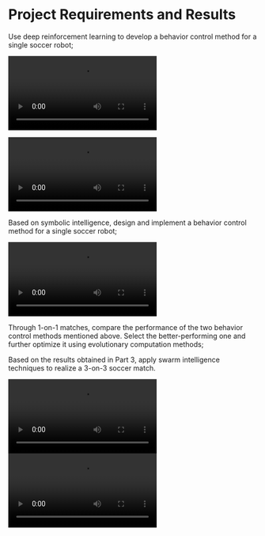 # **Project Requirements and Results**

Use deep reinforcement learning to develop a behavior control method for a single soccer robot;

<video controls>
  <source src="videos/深度强化（DDPG训练后的对战）.mp4" type="video/mp4">
  Your browser does not support the video tag.
</video>

![深度强化（DDPG训练后的对战）](https://github.com/CanCanLogo/Brilliant_RL_football/blob/main/video/%E6%B7%B1%E5%BA%A6%E5%BC%BA%E5%8C%96%EF%BC%88DDPG%E8%AE%AD%E7%BB%83%E5%90%8E%E7%9A%84%E5%AF%B9%E6%88%98%EF%BC%89.mp4)

Based on symbolic intelligence, design and implement a behavior control method for a single soccer robot;

<video controls>
  <source src="videos/符号智能（DDPG训练前的对战）.mp4" type="video/mp4">
  Your browser does not support the video tag.
</video>

Through 1-on-1 matches, compare the performance of the two behavior control methods mentioned above. Select the better-performing one and further optimize it using evolutionary computation methods;

Based on the results obtained in Part 3, apply swarm intelligence techniques to realize a 3-on-3 soccer match.

<video controls>
  <source src="videos/PSO：分散策略.mp4" type="video/mp4">
  Your browser does not support the video tag.
</video>

<video controls>
  <source src="videos/PSO：集合策略.mp4" type="video/mp4">
  Your browser does not support the video tag.
</video>



